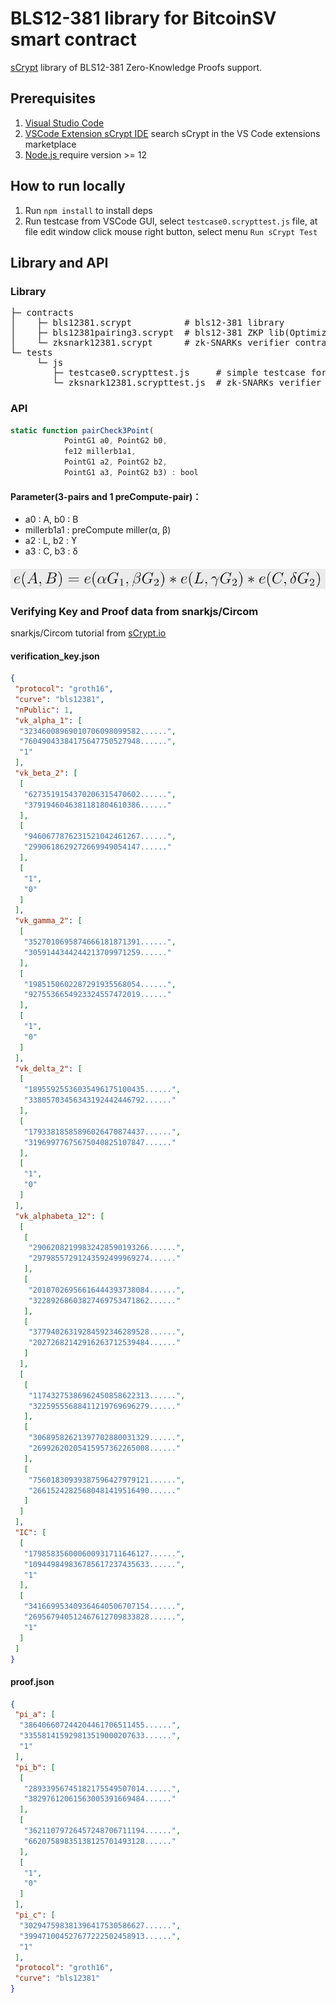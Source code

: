 # BLS12-381 library for BitcoinSV smart contract
[sCrypt](https://github.com/sCrypt-Inc/boilerplate) library of BLS12-381 Zero-Knowledge Proofs support.


## Prerequisites
1. [Visual Studio Code](https://code.visualstudio.com/download)
2. [VSCode Extension sCrypt IDE](https://scrypt-ide.readthedocs.io/en/latest/index.html) search sCrypt in the VS Code extensions marketplace
3. [Node.js ](https://nodejs.org/en/download/) require version >= 12

## How to run locally
1. Run `npm install` to install deps
2. Run testcase from VSCode GUI, select `testcase0.scrypttest.js` file, at file edit window click mouse right button, select menu `Run sCrypt Test`

## Library and API
### Library
<pre>
├─ contracts
│    ├─ bls12381.scrypt          # bls12-381 library
│    ├─ bls12381pairing3.scrypt  # bls12-381 ZKP lib(Optimized 3-pairs)
│    └─ zksnark12381.scrypt      # zk-SNARKs verifier contract example
└─ tests
     └─ js
        ├─ testcase0.scrypttest.js     # simple testcase for quickstart
        └─ zksnark12381.scrypttest.js  # zk-SNARKs verifier API example
</pre>
### API
```js
static function pairCheck3Point(
            PointG1 a0, PointG2 b0,
            fe12 millerb1a1,
            PointG1 a2, PointG2 b2,
            PointG1 a3, PointG2 b3) : bool
```

#### Parameter(3-pairs and 1 preCompute-pair)：
- a0 : A, b0 : B
- millerb1a1 : preCompute miller(α, β)
- a2 : L, b2 : ϒ
- a3 : C, b3 : δ

#### ![formula](https://github.com/walker9296/BLS12-381/blob/main/res/formula.png)

### Verifying Key and Proof data from snarkjs/Circom 
snarkjs/Circom tutorial from [sCrypt.io](https://learn.scrypt.io/zh/courses/Build-a-zkSNARK-based-Battleship-Game-on-Bitcoin-630b1fe6c26857959e13e160/lessons/3/chapters/1)

#### verification_key.json
```json
{
 "protocol": "groth16",
 "curve": "bls12381",
 "nPublic": 1,
 "vk_alpha_1": [
  "32346008969010706098099582......",
  "76049043384175647750527948......",
  "1"
 ],
 "vk_beta_2": [
  [
   "6273519154370206315470602......",
   "3791946046381181804610386......"
  ],
  [
   "9460677876231521042461267......",
   "2990618629272669949054147......"
  ],
  [
   "1",
   "0"
  ]
 ],
 "vk_gamma_2": [
  [
   "3527010695874666181871391......",
   "3059144344244213709971259......"
  ],
  [
   "1985150602287291935568054......",
   "9275536654923324557472019......"
  ],
  [
   "1",
   "0"
  ]
 ],
 "vk_delta_2": [
  [
   "18955925536035496175100435......",
   "33805703456343192442446792......"
  ],
  [
   "17933818585896026470874437......",
   "31969977675675040825107847......"
  ],
  [
   "1",
   "0"
  ]
 ],
 "vk_alphabeta_12": [
  [
   [
    "29062082199832428590193266......",
    "29798557291243592499969274......"
   ],
   [
    "20107026956616444393738084......",
    "32289268603827469753471862......"
   ],
   [
    "37794026319284592346289528......",
    "20272682142916263712539484......"
   ]
  ],
  [
   [
    "11743275386962450858622313......",
    "32259555688411219769696279......"
   ],
   [
    "30689582621397702880031329......",
    "26992620205415957362265008......"
   ],
   [
    "75601830939387596427979121......",
    "26615242825680481419516490......"
   ]
  ]
 ],
 "IC": [
  [
   "179858356000600931711646127......",
   "109449849836785617237435633......",
   "1"
  ],
  [
   "341669953409364640506707154......",
   "269567940512467612709833828......",
   "1"
  ]
 ]
}
```
#### proof.json
```json
{
 "pi_a": [
  "386406607244204461706511455......",
  "335581415929813519000207633......",
  "1"
 ],
 "pi_b": [
  [
   "28933956745182175549507014......",
   "38297612061563005391669484......"
  ],
  [
   "36211079726457248706711194......",
   "66207589835138125701493128......"
  ],
  [
   "1",
   "0"
  ]
 ],
 "pi_c": [
  "302947598381396417530586627......",
  "399471004527677222502458913......",
  "1"
 ],
 "protocol": "groth16",
 "curve": "bls12381"
}
```